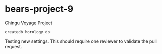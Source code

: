 # bears-project-9

Chingu Voyage Project

```createdb horology_db```

Testing new settings. This should require one reviewer to validate the pull request.

